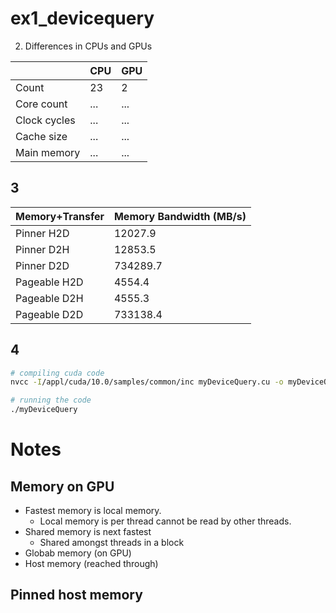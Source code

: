 # ex1_devicequery

2. Differences in CPUs and GPUs

|                | CPU            | GPU     |
| :------------- | :------------- | :------------- |
| Count          | 23             | 2              |
| Core count     | ...            |   ...          |
| Clock cycles   | ...            |   ...          |
| Cache size     | ...            |   ...          |
| Main memory    | ...            |   ...          |

## 3

| Memory+Transfer| Memory Bandwidth (MB/s) |
| :------------- | :-------------          |
| Pinner H2D     | 12027.9                 |
| Pinner D2H     | 12853.5                 |
| Pinner D2D     | 734289.7                |
| Pageable H2D   | 4554.4                  |
| Pageable D2H   | 4555.3                  |
| Pageable D2D   | 733138.4                |

## 4
```bash
# compiling cuda code
nvcc -I/appl/cuda/10.0/samples/common/inc myDeviceQuery.cu -o myDeviceQuery

# running the code
./myDeviceQuery
```

# Notes

## Memory on GPU
* Fastest memory is local memory.
  * Local memory is per thread cannot be read by other threads.
* Shared memory is next fastest
  * Shared amongst threads in a block
* Globab memory (on GPU)
* Host memory (reached through)

## Pinned host memory
